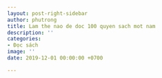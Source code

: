 ```yaml
---
layout: post-right-sidebar
author: phutrong
title: Lam the nao de doc 100 quyen sach mot nam
description: ''
categories:
- Đọc sách
image: ''
date: 2019-12-01 00:00:00 +0700

---
```

